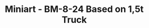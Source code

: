 ---
layout: product
title: "Miniart - BM-8-24 Based on 1,5t Truck"
price: "5500" 
desc: "N/A"
img_path: "/assets/img/MI35259.webp"
brand: "N/A"
available: true
special_offer: false
new: true
soon: false
cat: "010000"
subcat: "010100"
subsubcat: "0N/A"
sifra: "MI35259"
popular: false
---